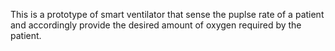 This is a prototype of smart ventilator that sense the puplse rate of a patient and accordingly provide the desired amount of oxygen required by the patient.
